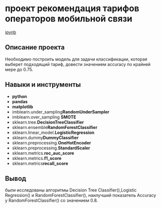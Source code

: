 # проект рекомендация тарифов операторов мобильной связи

[ipynb](https://github.com/evrab222/My_projects/blob/master/Проект%20рекомендация%20тарифов%20операторов%20мобильной%20связи/P12_Portfolio.ipynb)

## Описание проекта

Необходимо построить модель для задачи классификации, которая выберет подходящий тариф, довести значением accuracy по крайней мере до 0.75.


## Навыки и инструменты

- **python**
- **pandas**
- **matplotlib**
- imblearn.under_sampling**RandomUnderSampler**
- imblearn.over_sampling **SMOTE**
- sklearn.tree.**DecisionTreeClassifier**
- sklearn.ensemble**RandomForestClassifier**
- sklearn.linear_model.**LogisticRegression**
- sklearn.dummy**DummyClassifier**
- sklearn.preprocessing.**OneHotEncoder**
- sklearn.preprocessing.**StandardScaler** 
- sklearn.metrics.**roc_auc_score**
- sklearn.metrics.**f1_score**
- sklearn.metrics**recall_score**



## Вывод

были исследованы алгоритмы Decision Tree Classifier(),Logistic Regression() и RandomForestClassifier(), наилучший показатель Accuracy у RandomForestClassifier() со значением 0.8.